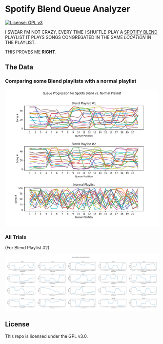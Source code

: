 # Spotify Blend Queue Analyzer

[![License: GPL v3](https://img.shields.io/badge/License-GPLv3-blue.svg)](https://www.gnu.org/licenses/gpl-3.0)

I SWEAR I'M NOT CRAZY. EVERY TIME I SHUFFLE-PLAY A [SPOTIFY BLEND](https://spotify.design/article/spotify-blend-designing-for-a-social-listening-experience) PLAYLIST IT PLAYS SONGS CONGREGATED IN THE SAME _LOCATION_ IN THE PLAYLIST.

THIS PROVES ME **RIGHT**.

## The Data

### Comparing some Blend playlists with a normal playlist

![Comparison](comparison.png)

### All Trials

(For Blend Playlist #2)

![All Trials](all_trials.png)

## License

This repo is licensed under the GPL v3.0.